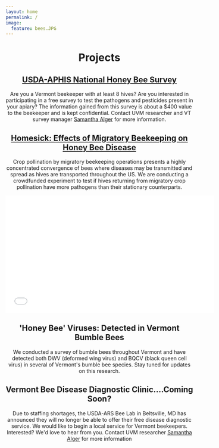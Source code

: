 ```yaml
---
layout: home
permalink: /
image:
  feature: bees.JPG
---
```

<header>
    <h1>Projects</h1> 

<div class="tiles">

<div class="tile">
<h2 class="post-title"><a href="https://beeinformed.org/aphis/">USDA-APHIS National Honey Bee Survey</a></h2>
  <p class="post-excerpt" >Are you a Vermont beekeeper with at least 8 hives? Are you interested in participating in a free survey to test the pathogens and pesticides present in your apiary? The information gained from this survey is about a $400 value to the beekeeper and is kept confidential. Contact UVM researcher and VT survey manager <a href="mailto:salger@uvm.edu?Subject=NHBS" target="_top">Samantha Alger</a> for more information. </p>
</div><!-- /.tile -->

<div class="tile">
  <h2 class="post-title"><a href="http://experiment.com/beekeeping">Homesick: Effects of Migratory Beekeeping on Honey Bee Disease</a></h2>
  <p class="post-excerpt">Crop pollination by migratory beekeeping operations presents a highly concentrated convergence of bees where diseases may be transmitted and spread as hives are transported throughout the US. We are conducting a crowdfunded experiment to test if hives returning from migratory crop pollination have more pathogens than their stationary counterparts. </p>
  <iframe width="560" height="315" src="//www.youtube.com/watch?v=jaxyO2EfST4" frameborder="0"> </iframe>
</div><!-- /.tile -->

<div class="tile">
  <h2 class="post-title">'Honey Bee' Viruses: Detected in Vermont Bumble Bees</h2>
  <p class="post-excerpt">We conducted a survey of bumble bees throughout Vermont and have detected both DWV (deformed wing virus) and BQCV (black queen cell virus) in several of Vermont's bumble bee species. Stay tuned for updates on this research.</p>
</div><!-- /.tile -->

<div class="tile">
  <h2 class="post-title">Vermont Bee Disease Diagnostic Clinic....Coming Soon? </h2>
  <p class="post-excerpt"> Due to staffing shortages, the USDA-ARS Bee Lab in Beltsville, MD has announced they will no longer be able to offer their free disease diagnostic service. We would like to begin a local service for Vermont beekeepers. Interested? We'd love to hear from you. Contact UVM researcher <a href="mailto:salger@uvm.edu?Subject=Bee Disease Testing" target="_top">Samantha Alger</a> for more information </p>
  
</div><!-- /.tile -->


</div><!-- /.tiles -->
